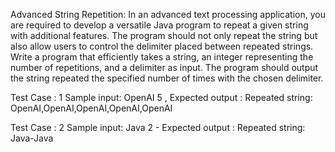 Advanced String Repetition:
In an advanced text processing application, you are required to develop a versatile Java program to repeat a given string with additional features. The program should not only repeat the string but also allow users to control the delimiter placed between repeated strings. Write a program that efficiently takes a string, an integer representing the number of repetitions, and a delimiter as input. The program should output the string repeated the specified number of times with the chosen delimiter.

Test Case : 1
Sample input: OpenAI
              5
              ,
Expected output : Repeated string: OpenAI,OpenAI,OpenAI,OpenAI,OpenAI

Test Case : 2
Sample input: Java
              2
              -
Expected output : Repeated string: Java-Java
